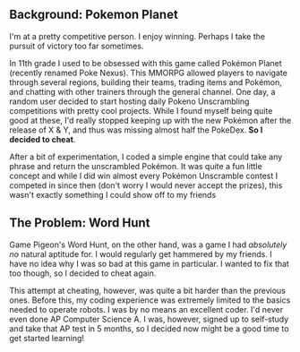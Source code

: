 ## Background: Pokemon Planet 

I'm at a pretty competitive person. I enjoy winning. Perhaps I take the pursuit of victory too far sometimes. 

In 11th grade I used to be obsessed with this game called Pokémon Planet (recently renamed Poke Nexus). This MMORPG allowed players to navigate through several regions, building their teams, trading items and Pokémon, and chatting with other trainers through the general channel. One day, a random user decided to start hosting daily Pokeno Unscrambling competitions with pretty cool projects. While I found myself being quite good at these, I'd really stopped keeping up with the new Pokémon after the release of X & Y, and thus was missing almost half the PokeDex. **So I decided to cheat**. 

After a bit of experimentation, I coded a simple engine that could take any phrase and return the unscrambled Pokémon. It was quite a fun little concept and while I did win almost every Pokémon Unscramble contest I competed in since then (don't worry I would never accept the prizes), this wasn't exactly something I could show off to my friends

## The Problem: Word Hunt

Game Pigeon's Word Hunt, on the other hand, was a game I had *absolutely no* natural aptitude for. I would regularly get hammered by my friends. I have no idea why I was so bad at this game in particular. I wanted to fix that too though, so I decided to cheat again.

This attempt at cheating, however, was quite a bit harder than the previous ones. Before this, my coding experience was extremely limited to the basics needed to operate robots. I was by no means an excellent coder. I'd never even done AP Computer Science A. I was, however, signed up to self-study and take that AP test in 5 months, so I decided now might be a good time to get started learning!